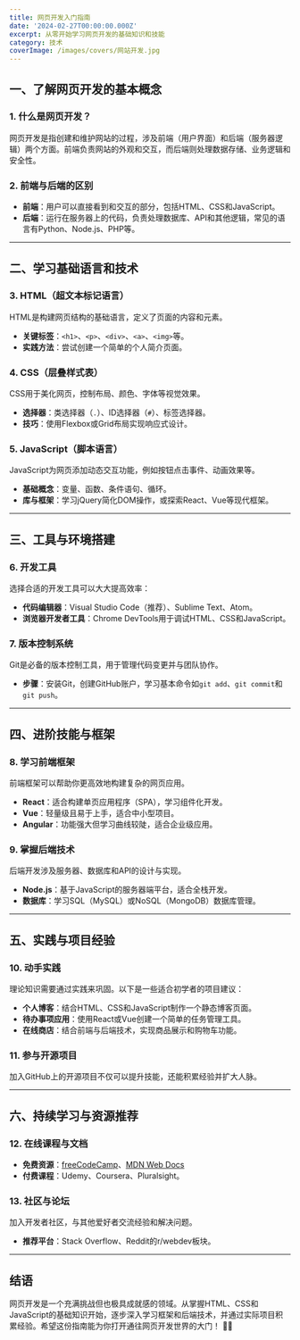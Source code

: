 ```yaml
---
title: 网页开发入门指南
date: '2024-02-27T00:00:00.000Z'
excerpt: 从零开始学习网页开发的基础知识和技能
category: 技术
coverImage: /images/covers/网站开发.jpg
---
```

## 一、了解网页开发的基本概念

### 1. 什么是网页开发？
网页开发是指创建和维护网站的过程，涉及前端（用户界面）和后端（服务器逻辑）两个方面。前端负责网站的外观和交互，而后端则处理数据存储、业务逻辑和安全性。

### 2. 前端与后端的区别
- **前端**：用户可以直接看到和交互的部分，包括HTML、CSS和JavaScript。
- **后端**：运行在服务器上的代码，负责处理数据库、API和其他逻辑，常见的语言有Python、Node.js、PHP等。

---

## 二、学习基础语言和技术

### 3. HTML（超文本标记语言）
HTML是构建网页结构的基础语言，定义了页面的内容和元素。
- **关键标签**：`<h1>`、`<p>`、`<div>`、`<a>`、`<img>`等。
- **实践方法**：尝试创建一个简单的个人简介页面。

### 4. CSS（层叠样式表）
CSS用于美化网页，控制布局、颜色、字体等视觉效果。
- **选择器**：类选择器（`.`）、ID选择器（`#`）、标签选择器。
- **技巧**：使用Flexbox或Grid布局实现响应式设计。

### 5. JavaScript（脚本语言）
JavaScript为网页添加动态交互功能，例如按钮点击事件、动画效果等。
- **基础概念**：变量、函数、条件语句、循环。
- **库与框架**：学习jQuery简化DOM操作，或探索React、Vue等现代框架。

---

## 三、工具与环境搭建

### 6. 开发工具
选择合适的开发工具可以大大提高效率：
- **代码编辑器**：Visual Studio Code（推荐）、Sublime Text、Atom。
- **浏览器开发者工具**：Chrome DevTools用于调试HTML、CSS和JavaScript。

### 7. 版本控制系统
Git是必备的版本控制工具，用于管理代码变更并与团队协作。
- **步骤**：安装Git，创建GitHub账户，学习基本命令如`git add`、`git commit`和`git push`。

---

## 四、进阶技能与框架

### 8. 学习前端框架
前端框架可以帮助你更高效地构建复杂的网页应用。
- **React**：适合构建单页应用程序（SPA），学习组件化开发。
- **Vue**：轻量级且易于上手，适合中小型项目。
- **Angular**：功能强大但学习曲线较陡，适合企业级应用。

### 9. 掌握后端技术
后端开发涉及服务器、数据库和API的设计与实现。
- **Node.js**：基于JavaScript的服务器端平台，适合全栈开发。
- **数据库**：学习SQL（MySQL）或NoSQL（MongoDB）数据库管理。

---

## 五、实践与项目经验

### 10. 动手实践
理论知识需要通过实践来巩固。以下是一些适合初学者的项目建议：
- **个人博客**：结合HTML、CSS和JavaScript制作一个静态博客页面。
- **待办事项应用**：使用React或Vue创建一个简单的任务管理工具。
- **在线商店**：结合前端与后端技术，实现商品展示和购物车功能。

### 11. 参与开源项目
加入GitHub上的开源项目不仅可以提升技能，还能积累经验并扩大人脉。

---

## 六、持续学习与资源推荐

### 12. 在线课程与文档
- **免费资源**：[freeCodeCamp](https://www.freecodecamp.org/)、[MDN Web Docs](https://developer.mozilla.org/)
- **付费课程**：Udemy、Coursera、Pluralsight。

### 13. 社区与论坛
加入开发者社区，与其他爱好者交流经验和解决问题。
- **推荐平台**：Stack Overflow、Reddit的r/webdev板块。

---

## 结语

网页开发是一个充满挑战但也极具成就感的领域。从掌握HTML、CSS和JavaScript的基础知识开始，逐步深入学习框架和后端技术，并通过实际项目积累经验。希望这份指南能为你打开通往网页开发世界的大门！ 🚀✨

